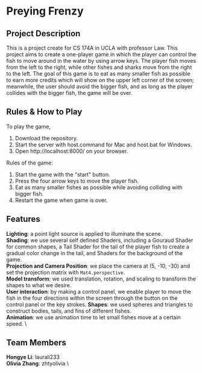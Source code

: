 # Preying Frenzy
## Project Description 
This is a project create for CS 174A in UCLA with professor Law. This project aims to create a one-player game in which the player can control the fish to move around in the water by using arrow keys. The player fish moves from the left to the right, while other fishes and sharks move from the right to the left. The goal of this game is to eat as many smaller fish as possible to earn more credits which will show on the upper left corner of the screen; meanwhile, the user should avoid the bigger fish, and as long as the player collides with the bigger fish, the game will be over. 

## Rules & How to Play 
To play the game, 

 1. Download the repository. 
 2. Start the server with host.command for Mac and host.bat for Windows. 
 3. Open http://localhost:8000/ on your browser. 

Rules of the game: 

 1. Start the game with the "start" button.  
 2. Press the four arrow keys to move the player fish.  
 3. Eat as many smaller fishes as possible while avoiding colliding with bigger fish.  
 4. Restart the game when game is over.

## Features 
**Lighting**: a point light source is applied to illuminate the scene. \
**Shading**: we use several self defined Shaders, including a Gouraud Shader for common shapes, a Tail Shader for the tail of the player fish to create a gradual color change in the tail, and Shaders for the background of the game. \
**Projection and Camera Position**: we place the camera at (5, -10, -30) and set the projection matrix with `Mat4.perspective`. \
**Model transform**: we used translation, rotation, and scaling to transform the shapes to what we desire. \
**User interaction**: by making a control panel, we enable player to move the fish in the four directions within the screen through the button on the control panel or the key strokes. 
**Shapes**: we used spheres and triangles to construct bodies, tails, and fins of different fishes. \
**Animation**: we use animation time to let small fishes move at a certain speed. \

## Team Members  
**Hongye Li**: laurali233 \
**Olivia Zhang**: zhtyolivia \